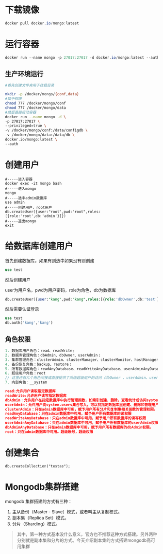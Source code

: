 # 下载镜像

```java
docker pull docker.io/mongo:latest
```

# 运行容器	

```java
docker run --name mongo -p 27017:27017 -d docker.io/mongo:latest --auth
```

## 生产环境运行

```sh
#首先创建文件夹用于挂载目录

mkdir -p /docker/mongo/{conf,data}
#赋予权限
chmod 777 /docker/mongo/conf
chmod 777 /docker/mongo/data
#然后直接启动容器
docker run --name mongo -d \
-p 27017:27017 \
--privileged=true \
-v /docker/mongo/conf:/data/configdb \
-v /docker/mongo/data:/data/db \
docker.io/mongo:latest \
--auth
```



# 创建用户

```shell
#-----进入容器
docker exec -it mongo bash
#-----进入mongo
mongo
#-----选中admin数据库
use admin
#-----创建用户，root用户
db.createUser({user:"root",pwd:"root",roles:[{role:'root',db:'admin'}]})
#-----退出mongo
exit
```

# 给数据库创建用户

首先创建数据库，如果有则选中如果没有则创建

```sql
use test
```

然后创建用户

user为用户名，pwd为用户密码，role为角色，db为数据库

```sql
db.createUser({user:"kang",pwd:"kang",roles:[{role:'dbOwner',db:'test'}]})
```

然后需要认证登录

```sql
use test
db.auth('kang','kang')
```

## 角色权限

```java
1. 数据库用户角色：read、readWrite;  
2. 数据库管理角色：dbAdmin、dbOwner、userAdmin；       
3. 集群管理角色：clusterAdmin、clusterManager、clusterMonitor、hostManager；
4. 备份恢复角色：backup、restore；
5. 所有数据库角色：readAnyDatabase、readWriteAnyDatabase、userAdminAnyDatabase、dbAdminAnyDatabase
6. 超级用户角色：root  
// 这里还有几个角色间接或直接提供了系统超级用户的访问（dbOwner 、userAdmin、userAdminAnyDatabase）
7. 内部角色：__system
```

```json
read:允许用户读取指定数据库 
readWrite:允许用户读写指定数据库 
dbAdmin：允许用户在指定数据库中执行管理函数，如索引创建、删除，查看统计或访问system.profile 
userAdmin：允许用户向system.users集合写入，可以找指定数据库里创建、删除和管理用户 
clusterAdmin：只在admin数据库中可用，赋予用户所有分片和复制集相关函数的管理权限。 
readAnyDatabase：只在admin数据库中可用，赋予用户所有数据库的读权限 
readWriteAnyDatabase：只在admin数据库中可用，赋予用户所有数据库的读写权限 
userAdminAnyDatabase：只在admin数据库中可用，赋予用户所有数据库的userAdmin权限 
dbAdminAnyDatabase：只在admin数据库中可用，赋予用户所有数据库的dbAdmin权限。 
root：只在admin数据库中可用。超级账号，超级权限
```

# 创建集合

```shell
db.createCollection("testas");
```

# Mongodb集群搭建

mongodb 集群搭建的方式有三种：

1. 主从备份（Master - Slave）模式，或者叫主从复制模式。
2. 副本集（Replica Set）模式。
3. 分片（Sharding）模式。

> 其中，第一种方式基本没什么意义，官方也不推荐这种方式搭建。另外两种分别就是副本集和分片的方式。今天介绍副本集的方式搭建mongodb高可用集群

​	